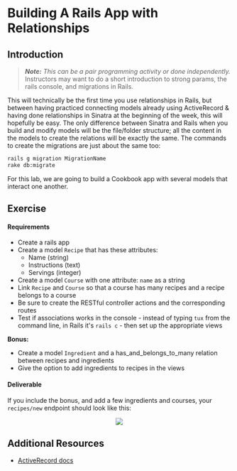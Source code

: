 # Building A Rails App with Relationships

## Introduction

> ***Note:*** _This can be a pair programming activity or done independently._  Instructors may want to do a short introduction to strong params, the rails console, and migrations in Rails.

This will technically be the first time you use relationships in Rails, but between having practiced connecting models already using ActiveRecord & having done relationships in Sinatra at the beginning of the week, this will hopefully be easy.  The only difference between Sinatra and Rails when you build and modify models will be the file/folder structure; all the content in the models to create the relations will be exactly the same.  The commands to create the migrations are just about the same too:

```bash
rails g migration MigrationName
rake db:migrate
```

For this lab, we are going to build a Cookbook app with several models that interact one another.

## Exercise

#### Requirements

- Create a rails app
- Create a model `Recipe` that has these attributes:
	- Name (string)
	- Instructions (text)
	- Servings (integer)
- Create a model `Course` with one attribute: `name` as a string
- Link `Recipe` and `Course` so that a course has many recipes and a recipe belongs to a course
- Be sure to create the RESTful controller actions and the corresponding routes
- Test if associations works in the console - instead of typing ```tux``` from the command line, in Rails it's ```rails c``` - then set up the appropriate views

**Bonus:**
- Create a model `Ingredient` and a has_and_belongs_to_many relation between recipes and ingredients
- Give the option to add ingredients to recipes in the views

#### Deliverable

If you include the bonus, and add a few ingredients and courses, your ```recipes/new``` endpoint should look like this:

<p align="center">
<img src="http://s10.postimg.org/ifjhdgi6x/Screen_Shot_2015_07_18_at_8_53_11_PM.png">
</p>

## Additional Resources

- [ActiveRecord docs](http://guides.rubyonrails.org/association_basics.html)
